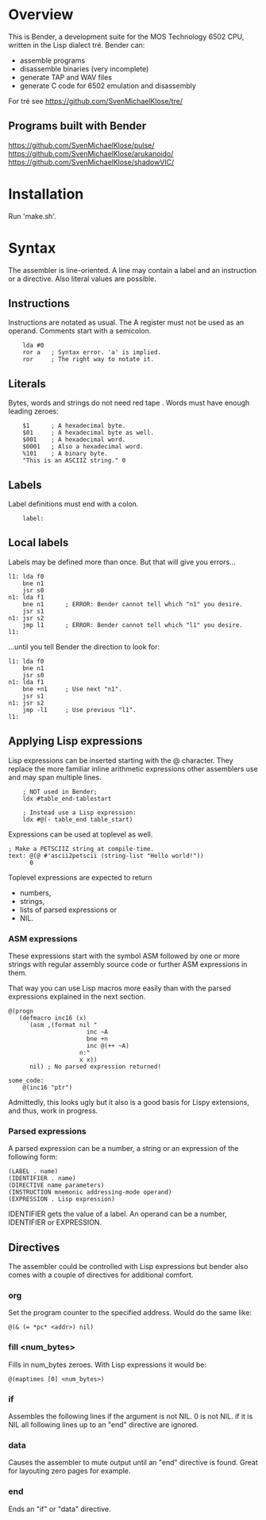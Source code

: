 # Overview

This is Bender, a development suite for the MOS Technology 6502 CPU,
written in the Lisp dialect tré.  Bender can:

* assemble programs
* disassemble binaries (very incomplete)
* generate TAP and WAV files
* generate C code for 6502 emulation and disassembly

For tré see https://github.com/SvenMichaelKlose/tre/


## Programs built with Bender

https://github.com/SvenMichaelKlose/pulse/
https://github.com/SvenMichaelKlose/arukanoido/
https://github.com/SvenMichaelKlose/shadowVIC/


# Installation

Run 'make.sh'.


# Syntax

The assembler is line-oriented.  A line may contain a label and an instruction
or a directive. Also literal values are possible.


## Instructions

Instructions are notated as usual.  The A register must not be used as an
operand.  Comments start with a semicolon.

```
    lda #0
    ror a   ; Syntax error. 'a' is implied.
    ror     ; The right way to notate it.
```

## Literals


Bytes, words and strings do not need red tape . Words must have
enough leading zeroes:

```
    $1      ; A hexadecimal byte.
    $01     ; A hexadecimal byte as well.
    $001    ; A hexadecimal word.
    $0001   ; Also a hexadecimal word.
    %101    ; A binary byte.
    "This is an ASCIIZ string." 0
```


## Labels

Label definitions must end with a colon.

```
    label:
```


## Local labels

Labels may be defined more than once.  But that will give you
errors…

```
l1: lda f0
    bne n1
    jsr s0
n1: lda f1
    bne n1      ; ERROR: Bender cannot tell which "n1" you desire.
    jsr s1
n1: jsr s2
    jmp l1      ; ERROR: Bender cannot tell which "l1" you desire.
l1:
```

…until you tell Bender the direction to look for:

```
l1: lda f0
    bne n1
    jsr s0
n1: lda f1
    bne +n1     ; Use next "n1".
    jsr s1
n1: jsr s2
    jmp -l1     ; Use previous "l1".
l1:
```


## Applying Lisp expressions

Lisp expressions can be inserted starting with the @ character.
They replace the more familiar inline arithmetic expressions
other assemblers use and may span multiple lines.

```
    ; NOT used in Bender;
    ldx #table_end-tablestart

    ; Instead use a Lisp expression:
    ldx #@(- table_end table_start)
```

Expressions can be used at toplevel as well.

```
; Make a PETSCIIZ string at compile-time.
text: @(@ #'ascii2petscii (string-list "Hello world!"))
      0
```

Toplevel expressions are expected to return

* numbers,
* strings,
* lists of parsed expressions or
* NIL.


### ASM expressions

These expressions start with the symbol ASM followed by one
or more strings with regular assembly source code or further
ASM expressions in them.

That way you can use Lisp macros more easily than with the
parsed expressions explained in the next section.

```
@(progn
   (defmacro inc16 (x)
     `(asm ,(format nil "
                      inc ~A
                      bne +n
                      inc @(++ ~A)
                    n:"
                    x x))
      nil) ; No parsed expression returned!

some_code:
    @(inc16 "ptr")
```

Admittedly, this looks ugly but it also is a good basis for
Lispy extensions, and thus, work in progress.


### Parsed expressions

A parsed expression can be a number,
a string or an expression of the following form:

```
(LABEL . name)
(IDENTIFIER . name)
(DIRECTIVE name parameters)
(INSTRUCTION mnemonic addressing-mode operand)
(EXPRESSION . Lisp expression)
```

IDENTIFIER gets the value of a label.  An operand can be a number,
IDENTIFIER or EXPRESSION.


## Directives

The assembler could be controlled with Lisp expressions but bender
also comes with a couple of directives for additional comfort.

### org <addr>

Set the program counter to the specified address. Would do the
same like:
```
@(& (= *pc* <addr>) nil)
```

### fill <num_bytes>

Fills in num_bytes zeroes.  With Lisp expressions it would be:
```
@(maptimes [0] <num_bytes>)
```

### if <Lisp boolean>

Assembles the following lines if the argument is not NIL.
0 is not NIL.  if it is NIL all following lines up to an "end"
directive are ignored.

### data

Causes the assembler to mute output until an "end" directive is
found.  Great for layouting zero pages for example.

### end

Ends an "if" or "data" directive.
